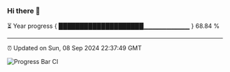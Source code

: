 ### Hi there 👋

⏳ Year progress { ████████████████████▁▁▁▁▁▁▁▁▁▁ } 68.84 %

---

⏰ Updated on Sun, 08 Sep 2024 22:37:49 GMT

![Progress Bar CI](https://github.com/IshwaranRudhara/GIT-ACTION/workflows/Progress%20Bar%20CI/badge.svg)
